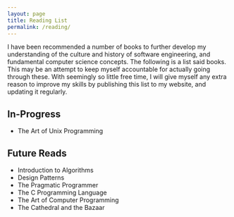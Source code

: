 ```yaml
---
layout: page
title: Reading List
permalink: /reading/
---
```


I have been recommended a number of books to further develop my understanding of the culture and
history of software engineering, and fundamental computer science concepts. The following is
a list said books. This may be an attempt to keep myself accountable for actually going through
these. With seemingly so little free time, I will give myself any extra reason to improve my skills
by publishing this list to my website, and updating it regularly.

## In-Progress
- The Art of Unix Programming

## Future Reads
- Introduction to Algorithms
- Design Patterns
- The Pragmatic Programmer
- The C Programming Language
- The Art of Computer Programming
- The Cathedral and the Bazaar